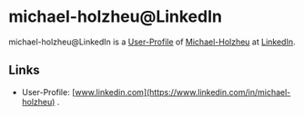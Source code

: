 # michael-holzheu@LinkedIn

michael-holzheu@LinkedIn is a [User-Profile](9000140.md) of [Michael-Holzheu](0.md) at [LinkedIn](404.md).

## Links

- User-Profile: [www.linkedin.com](https://www.linkedin.com/in/michael-holzheu)
.
